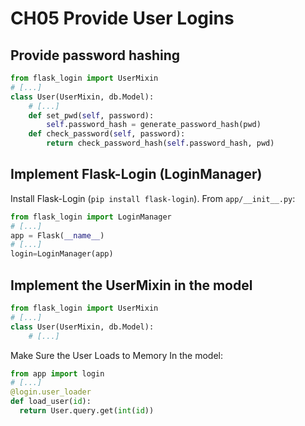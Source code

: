 # CH05 Provide User Logins

## Provide password hashing
```python
from flask_login import UserMixin
# [...]
class User(UserMixin, db.Model):
    # [...]
    def set_pwd(self, password):
        self.password_hash = generate_password_hash(pwd)
    def check_password(self, password):
        return check_password_hash(self.password_hash, pwd)
```

## Implement Flask-Login (LoginManager)
Install Flask-Login (`pip install flask-login`).
From `app/__init__.py`:
```python
from flask_login import LoginManager
# [...]
app = Flask(__name__)
# [...]
login=LoginManager(app)
```

## Implement the UserMixin in the model
```python
from flask_login import UserMixin
# [...]
class User(UserMixin, db.Model):
    # [...]
```

Make Sure the User Loads to Memory
In the model:
```python
from app import login
# [...]
@login.user_loader
def load_user(id):
  return User.query.get(int(id))
```
